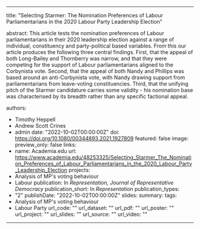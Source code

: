---
title: "Selecting Starmer: The Nomination Preferences of Labour Parliamentarians in the 2020 Labour Party Leadership Election"

abstract: This article tests the nomination preferences of Labour parliamentarians in their 2020 leadership election against a range of individual, constituency and party-political based variables. From this our article produces the following three central findings. First, that the appeal of both Long-Bailey and Thornberry was narrow, and that they were competing for the support of Labour parliamentarians aligned to the Corbynista vote. Second, that the appeal of both Nandy and Phillips was based around an anti-Corbynista vote, with Nandy drawing support from parliamentarians from leave-voting constituencies. Third, that the unifying pitch of the Starmer candidature carries some validity - his nomination base was characterised by its breadth rather than any specific factional appeal.

authors:
- Timothy Heppell
- Andrew Scott Crines
- admin
date: "2022-10-02T00:00:00Z"
doi: https://doi.org/10.1080/00344893.2021.1927809
featured: false
image:
  preview_only: false
links:
- name: Academia.edu
  url: https://www.academia.edu/48253325/Selecting_Starmer_The_Nomination_Preferences_of_Labour_Parliamentarians_in_the_2020_Labour_Party_Leadership_Election
projects:
- Analysis of MP's voting behaviour
- Labour
publication: In *Representation, Journal of Representative Democracy*
publication_short: In *Representation*
publication_types:
- "2"
publishDate: "2022-10-02T00:00:00Z"
slides: 
summary:
tags:
- Analysis of MP's voting behaviour
- Labour Party
url_code: ""
url_dataset: ""
url_pdf: ""
url_poster: ""
url_project: ""
url_slides: ""
url_source: ""
url_video: ""
------